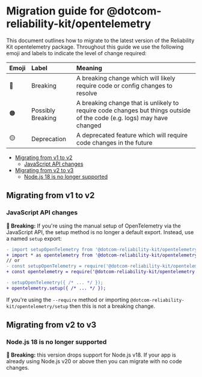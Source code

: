 
# Migration guide for @dotcom-reliability-kit/opentelemetry

This document outlines how to migrate to the latest version of the Reliability Kit opentelemetry package. Throughout this guide we use the following emoji and labels to indicate the level of change required:

Emoji           | Label             | Meaning
----------------|:------------------|:-------
:red_circle:    | Breaking          | A breaking change which will likely require code or config changes to resolve
:orange_circle: | Possibly Breaking | A breaking change that is unlikely to require code changes but things outside of the code (e.g. logs) may have changed
:yellow_circle: | Deprecation       | A deprecated feature which will require code changes in the future

* [Migrating from v1 to v2](#migrating-from-v1-to-v2)
  * [JavaScript API changes](#javascript-api-changes)
* [Migrating from v2 to v3](#migrating-from-v2-to-v3)
  * [Node.js 18 is no longer supported](#nodejs-18-is-no-longer-supported)


## Migrating from v1 to v2

### JavaScript API changes

**:red_circle: Breaking:** If you're using the manual setup of OpenTelemetry via the JavaScript API, the setup method is no longer a default export. Instead, use a named `setup` export:

```diff
- import setupOpenTelemetry from '@dotcom-reliability-kit/opentelemetry';
+ import * as opentelemetry from '@dotcom-reliability-kit/opentelemetry';
// or
- const setupOpenTelemetry = require('@dotcom-reliability-kit/opentelemetry');
+ const opentelemetry = require('@dotcom-reliability-kit/opentelemetry');

- setupOpenTelemetry({ /* ... */ });
+ opentelemetry.setup({ /* ... */ });
```

If you're using the `--require` method or importing `@dotcom-reliability-kit/opentelemetry/setup` then this is not a breaking change.


## Migrating from v2 to v3

### Node.js 18 is no longer supported

**:red_circle: Breaking:** this version drops support for Node.js v18. If your app is already using Node.js v20 or above then you can migrate with no code changes.
